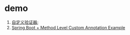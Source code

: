 # demo

1. [自定义验证器](https://blog.clairvoyantsoft.com/spring-boot-creating-a-custom-annotation-for-validation-edafbf9a97a4);
2. [Spring Boot + Method Level Custom Annotation Example](https://www.techgeeknext.com/spring-boot/method-level-custom-annotation)